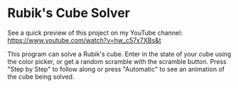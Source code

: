 # Rubik's Cube Solver

See a quick preview of this project on my YouTube channel: https://www.youtube.com/watch?v=hw_c57x7XBs&t

This program can solve a Rubik's cube. Enter in the state of your cube using the color picker, or get a random scramble with the scramble button. Press "Step by Step" to follow along or press "Automatic" to see an animation of the cube being solved.
